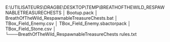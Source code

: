 E:\UTILISATEURS\DRAGBE\DESKTOP\TEMP\BREATHOFTHEWILD_RESPAWNABLETREASURECHESTS
│   Bootup.pack
│   BreathOfTheWild_RespawnableTreasureChests.bat
│   TBox_Field_Enemy.csv
│   TBox_Field_Enemy.sbactorpack
│   TBox_Field_Stone.csv
│
└───BreathOfTheWild_RespawnableTreasureChests
        rules.txt
